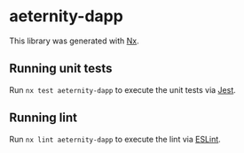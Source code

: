 # aeternity-dapp

This library was generated with [Nx](https://nx.dev).

## Running unit tests

Run `nx test aeternity-dapp` to execute the unit tests via [Jest](https://jestjs.io).

## Running lint

Run `nx lint aeternity-dapp` to execute the lint via [ESLint](https://eslint.org/).
